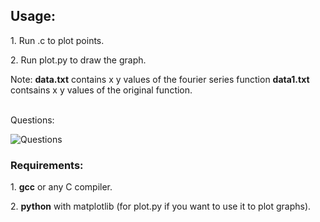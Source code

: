 
## Usage:

<p>1. Run .c to plot points.<br></p>
<p>2. Run plot.py to draw the graph.</p>
<p>Note: <b>data.txt</b> contains x y values of the fourier series function <b>data1.txt</b> contsains x y values of the original function.</p>

<br>Questions:
<br>

![Questions](https://github.com/AbhinavM2000/fourier_sqwave/blob/main/qns.PNG?raw=true)



### Requirements:
<p>1. <b>gcc</b> or any C compiler.<br></p>
<p>2. <b>python</b> with matplotlib (for plot.py if you want to use it to plot graphs).</p><br>
<br>
